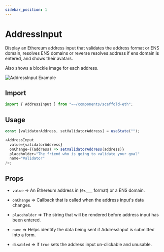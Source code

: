 ```yaml
---
sidebar_position: 1
---
```


# AddressInput

Display an Ethereum address input that validates the address format or ENS domain, resolves ENS domains or reverse resolves address if ens domain is entered, and shows their avatars.

Also shows a blockie image for each address.

![AddressInput Example](/img/addressInput.png)

## Import

```ts
import { AddressInput } from "~~/components/scaffold-eth";
```

## Usage

```ts
const [validatorAddress, setValidatorAddress] = useState("");

<AddressInput
  value={validatorAddress}
  onChange={(address) => setValidatorAddress(address)}
  placeholder="The friend who is going to validate your goal"
  name="Validator"
/>;
```

## Props

- `value` => An Ethereum address in (`0x___` format) or a ENS domain.

- `onChange` => Callback that is called when the address input's data changes.

- `placeholder` => The string that will be rendered before address input has been entered.

- `name` => Helps identify the data being sent if AddressInput is submitted into a form.

- `disabled` => If `true` sets the address input un-clickable and unusable.
